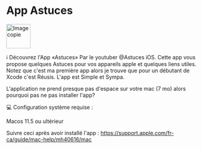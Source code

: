 # App Astuces

<img width="64" alt="Image copie" src="https://github.com/Astuces-iOS/Astuces/assets/133143751/664cb7ae-57ac-4c97-8413-2700c8b8c3a9">

ℹ️ Découvrez l'App «Astuces» Par le youtuber @Astuces iOS. Cette app vous propose quelques Astuces pour vos appareils apple et quelques liens utiles. Notez que c'est ma première app alors je trouve que pour un débutant de Xcode c'est Réusis. L'app est Simple et Sympa. 

L'application ne prend presque pas d'espace sur votre mac (7 mo) alors pourquoi pas ne pas installer l'app? 

💻 Configuration système requise : 

Macos 11.5 ou ultérieur

Suivre ceci après avoir installé l'app : https://support.apple.com/fr-ca/guide/mac-help/mh40616/mac
